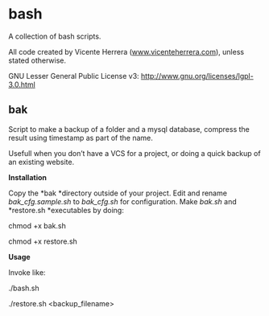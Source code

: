 bash
====

A collection of bash scripts.

All code created by Vicente Herrera (www.vicenteherrera.com), unless stated
otherwise.

GNU Lesser General Public License v3: http://www.gnu.org/licenses/lgpl-3.0.html

bak
---

Script to make a backup of a folder and a mysql database, compress the result
using timestamp as part of the name.

Usefull when you don’t have a VCS for a project, or doing a quick backup of an
existing website.

**Installation**

Copy the *bak *directory outside of your project. Edit and rename
*bak\_cfg.sample.sh* to *bak\_cfg.sh* for configuration. Make *bak.sh* and
*restore.sh *executables by doing:

chmod +x bak.sh

chmod +x restore.sh

**Usage**

Invoke like:

./bash.sh

./restore.sh \<backup\_filename\>
